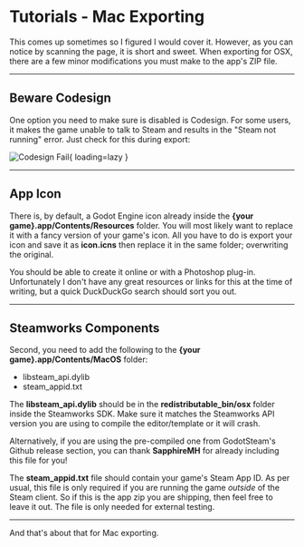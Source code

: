 # Tutorials - Mac Exporting

This comes up sometimes so I figured I would cover it.  However, as you can notice by scanning the page, it is short and sweet.  When exporting for OSX, there are a few minor modifications you must make to the app's ZIP file.


---

## Beware Codesign

One option you need to make sure is disabled is Codesign.  For some users, it makes the game unable to talk to Steam and results in the "Steam not running" error.  Just check for this during export:

![Codesign Fail](/assets/images/mac-caveats1.png){ loading=lazy }

---

## App Icon

There is, by default, a Godot Engine icon already inside the **{your game}.app/Contents/Resources** folder.  You will most likely want to replace it with a fancy version of your game's icon.  All you have to do is export your icon and save it as **icon.icns** then replace it in the same folder; overwriting the original.

You should be able to create it online or with a Photoshop plug-in.  Unfortunately I don't have any great resources or links for this at the time of writing, but a quick DuckDuckGo search should sort you out.

---

## Steamworks Components

Second, you need to add the following to the **{your game}.app/Contents/MacOS** folder:

- libsteam_api.dylib
- steam_appid.txt

The **libsteam_api.dylib** should be in the **redistributable_bin/osx** folder inside the Steamworks SDK.  Make sure it matches the Steamworks API version you are using to compile the editor/template or it will crash.

Alternatively, if you are using the pre-compiled one from GodotSteam's Github release section, you can thank **SapphireMH** for already including this file for you!

The **steam_appid.txt** file should contain your game's Steam App ID.  As per usual, this file is only required if you are running the game _outside_ of the Steam client.  So if this is the app zip you are shipping, then feel free to leave it out.  The file is only needed for external testing.

---

And that's about that for Mac exporting.